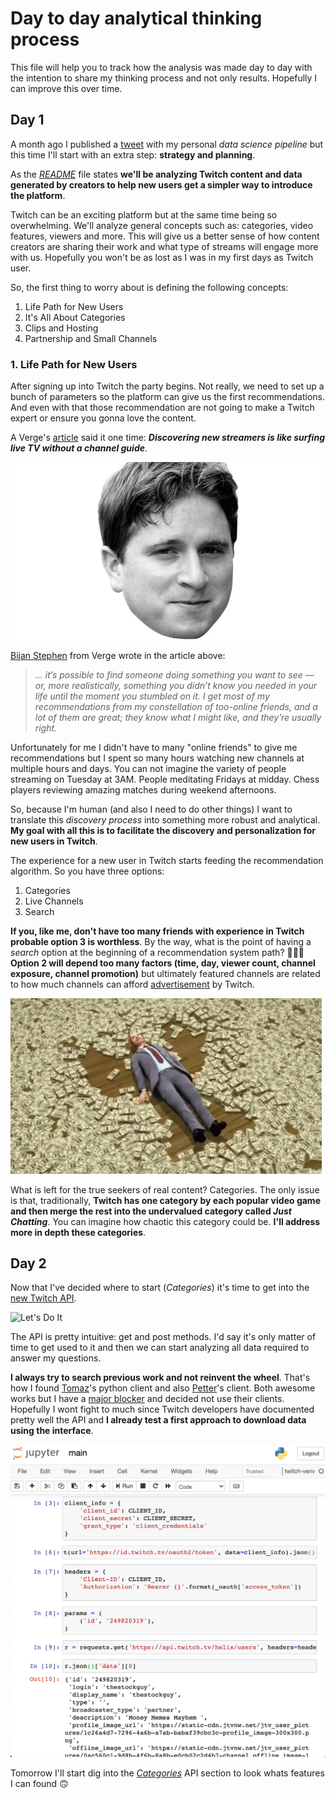 # Day to day analytical thinking process
This file will help you to track how the analysis was made day to day with the intention to share my thinking process and not only results. Hopefully I can improve this over time.

## Day 1
A month ago I published a [tweet](https://twitter.com/el_ianc/status/1269681875293003785) with my personal _data science pipeline_ but this time I'll start with an extra step: **strategy and planning**.

As the _[README](https://github.com/carian2996/getting-started-twitch/blob/master/README.md)_ file states **we'll be analyzing Twitch content and data generated by creators to help new users get a simpler way to introduce the platform**. 

Twitch can be an exciting platform but at the same time being so overwhelming. We'll analyze general concepts such as: categories, video features, viewers and more. This will give us a better sense of how content creators are sharing their work and what type of streams will engage more with us. Hopefully you won't be as lost as I was in my first days as Twitch user.

So, the first thing to worry about is defining the following concepts:

1. Life Path for New Users
2. It's All About Categories
3. Clips and Hosting
4. Partnership and Small Channels

### 1. Life Path for New Users
After signing up into Twitch the party begins. Not really, we need to set up a bunch of parameters so the platform can give us the first recommendations. And even with that those recommendation are not going to make a Twitch expert or ensure you gonna love the content.

A Verge's [article](https://www.theverge.com/2019/9/25/20883683/twitch-recommendation-algorithm-discover-new-streamers-category-please-help-me) said it one time: **_Discovering new streamers is like surfing live TV without a channel guide_**.

![](https://github.com/carian2996/getting-started-twitch/blob/master/thinking-process/images/kappa.jpg?raw=true "Kappa")

[Bijan Stephen](https://www.twitch.tv/bijanstephen) from Verge wrote in the article above: 

> _... it’s possible to find someone doing something you want to see — or, more realistically, something you didn’t know you needed in your life until the moment you stumbled on it. I get most of my recommendations from my constellation of too-online friends, and a lot of them are great; they know what I might like, and they’re usually right._

Unfortunately for me I didn't have to many "online friends" to give me recommendations but I spent so many hours watching new channels at multiple hours and days. You can not imagine the variety of people streaming on Tuesday at 3AM. People meditating Fridays at midday. Chess players reviewing amazing matches during weekend afternoons.

So, because I'm human (and also I need to do other things) I want to translate this _discovery process_ into something more robust and analytical. **My goal with all this is to facilitate the discovery and personalization for new users in Twitch**.

The experience for a new user in Twitch starts feeding the recommendation algorithm. So you have three options:

1. Categories
2. Live Channels
3. Search

**If you, like me, don't have too many friends with experience in Twitch probable option 3 is worthless**. By the way, what is the point of having a _search_ option at the beginning of a recommendation system path? 🤷🏻‍♂️ **Option 2 will depend too many factors (time, day, viewer count, channel exposure, channel promotion)** but ultimately featured channels are related to how much channels can afford [advertisement](https://twitchadvertising.tv/) by Twitch.

![](https://github.com/carian2996/getting-started-twitch/blob/master/thinking-process/images/money.gif?raw=true "Twitch Capitalist")

What is left for the true seekers of real content? Categories. The only issue is that, traditionally, **Twitch has one category by each popular video game and then merge the rest into the undervalued category called _Just Chatting_**. You can imagine how chaotic this category could be. **I'll address more in depth these categories**.

## Day 2

Now that I've decided where to start (_Categories_) it's time to get into the [new Twitch API](https://dev.twitch.tv/docs/api).

![](https://github.com/carian2996/getting-started-twitch/blob/master/thinking-process/images/lets-do-it.jpg?raw=true "Let's Do It")

The API is pretty intuitive: get and post methods. I'd say it's only matter of time to get used to it and then we can start analyzing all data required to answer my questions. 

**I always try to search previous work and not reinvent the wheel**. That's how I found [Tomaz](https://github.com/tsifrer/python-twitch-client)'s python client and also [Petter](https://github.com/PetterKraabol/Twitch-Python)'s client. Both awesome works but I have a [major blocker](https://discuss.dev.twitch.tv/t/requiring-oauth-for-helix-twitch-api-endpoints/23916) and decided not use their clients. Hopefully I wont fight to much since Twitch developers have documented pretty well the API and **I already test a first approach to download data using the interface**.

![](https://github.com/carian2996/getting-started-twitch/blob/master/thinking-process/images/api-intro.jpg?raw=true "API Intro Snippet")

Tomorrow I'll start dig into the [_Categories_](https://dev.twitch.tv/docs/api/reference#search-categories) API section to look whats features I can found 🙃